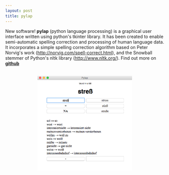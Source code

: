 ```yaml
---
layout: post
title: pylap
---
```


New software! **pylap** (python language processing) is a graphical user interface written using python's tkinter library. It has been created to enable semi-automatic spelling correction and processing of human language data. It incorporates a simple spelling correction algorithm based on Peter Norvig's work (http://norvig.com/spell-correct.html), and the Snowball stemmer of Python's nltk library (http://www.nltk.org/). Find out more on <a href="https://github.com/dwulff/pylap"><b>github</b></a>
<br><br>
<p align = "center"><img src="/images/pylap_demo.png" alt="no image found" height="300" align="middle"/></p>

